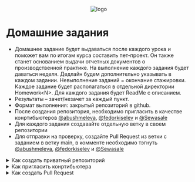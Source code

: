 <p align="center">
  <img src="assets/logo.png" alt="logo" title="Летняя стажировка fuse8/byteminds"/>
</p>

# Домашние задания

- Домашнее задание будет выдаваться после каждого урока и поможет вам по итогам курса составить пет-проект. 
Он также станет основанием выдачи отчетных документов о производственной практике. 
На выполнение каждого задания будет даваться неделя. 
Дедлайн будем дополнительно указывать в каждом задании. 
Невыполнение заданий = окончание стажировки. 
Каждое задание будет располагаться в отдельной директории Homework\<N>. Для каждого задания будет ReadMe с описанием.
- Результаты – зачет/незачет за каждый пункт.
- Формат выполнения: закрытый репозиторий в github.
- После создания репозитория, необходимо пригласить в качестве конртибьютеров [@abushmeleva](https://github.com/abushmeleva), [@fedorkiselev](https://github.com/fedorkiselev) и [@Sewasale](https://github.com/Sewasale)
- Для каждого задания создавайте отдельную ветку в своем репозитории
- Для отправки на проверку, создайте Pull Request из ветки с заданием в ветку main, в комменте необходимо тэгнуть [@abushmeleva](https://github.com/abushmeleva), [@fedorkiselev](https://github.com/fedorkiselev) и [@Sewasale](https://github.com/Sewasale)


<details>
  <summary>Как создать приватный репозиторий</summary>
  
 - С основной старницы перейти на вкладку Repositories, найти на этой странице кнопку создания репозитория

![create_repo1](/assets/create_repo1.png)
 - Ввести название репозитория
 - Установить приватность
 - Создать

![create_repo2](/assets/create_repo2.png)
 
</details>

<details>
  <summary>Как пригласить конртибьютера</summary>
  
  - Зайти в настройки репозитория
  - Зайти на вкладку Collobarations и выбрать нужных людей

![invite](/assets/invite.png)
 
</details>

<details>
  <summary>Как создать Pull Request</summary>
  
 - ![pr1](/assets/pr1.png)
 - ![pr2](/assets/pr2.png)
 - ![pr3](/assets/pr3.png)
 
</details>
